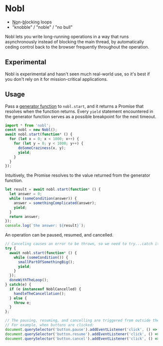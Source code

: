 # Nobl
* <ins>No</ins>n-<ins>bl</ins>ocking loops
* "knobble" / "noble" / "no bull"

Nobl lets you write long-running operations in a way that runs asynchronously instead of blocking the main thread, by automatically ceding control back to the browser frequently throughout the operation.

## Experimental
Nobl is experimental and hasn't seen much real-world use, so it's best if you don't rely on it for mission-critical applications.

## Usage
Pass a [generator function](https://developer.mozilla.org/en-US/docs/Web/JavaScript/Reference/Operators/function*) to `nobl.start`, and it returns a Promise that resolves when the function returns. Every `yield` statement encountered in the generator function serves as a possible breakpoint for the next timeout.

```javascript
import * from 'nobl';
const nobl = new Nobl();
await nobl.start(function* () {
  for (let x = 0; x < 1000; x++) {
    for (let y = 0; y < 1000; y++) {
      doSomeCraziness(x, y);
      yield;
    }
  }
});
```

Intuitively, the Promise resolves to the value returned from the generator function.

```javascript
let result = await nobl.start(function* () {
  let answer = 0;
  while (someCondition(answer)) {
    answer = somethingComplicated(answer);
    yield;
  }
  return answer;
});
console.log(`the answer: ${result}`);
```

An operation can be paused, resumed, and cancelled.

```javascript
// Canceling causes an error to be thrown, so we need to try...catch it.
try {
  await nobl.start(function* () {
    while (someCondition()) {
      smallPartOfSomethingBig();
      yield;
    }
  });
  doneWithTheLoop();
} catch(e) {
  if (e instanceof NoblCancelled) {
    handleTheCancellation();
  } else {
    throw e;
  }
};

// The pausing, resuming, and cancelling are triggered from outside the nobl operation.
// For example, when buttons are clicked:
document.querySelector('button.pause').addEventListener('click', () => nobl.pause());
document.querySelector('button.resume').addEventListener('click', () => nobl.resume());
document.querySelector('button.cancel').addEventListener('click', () => nobl.cancel());
```
